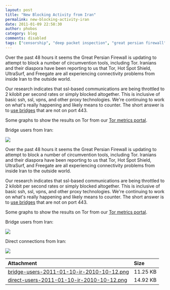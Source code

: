 ```yaml
---
layout: post
title: "New Blocking Activity from Iran"
permalink: new-blocking-activity-iran
date: 2011-01-09 22:58:30
author: phobos
category: blog
comments: disabled
tags: ["censorship", "deep packet inspection", "great persian firewall", "internet censorship", "iran"]
---
```


Over the past 48 hours it seems the Great Persian Firewall is updating to attempt to block a number of circumvention tools, including Tor. Iranians and their diaspora have been reporting to us that Tor, Hot Spot Shield, UltraSurf, and Freegate are all experiencing connectivity problems from inside Iran to the outside world.

Our research indicates that ssl-based communications are being throttled to 2 kilobit per second rates or simply blocked altogether. This is inclusive of basic ssh, ssl, vpns, and other proxy technologies. We're continuing to work on what's really happening and likely means to counter. The short answer is to [use bridges](https://www.torproject.org/docs/bridges.html.en) that are not on port 443.

Some graphs to show the results on Tor from our [Tor metrics portal](https://metrics.torproject.org).

Bridge users from Iran:

![](https://blog.torproject.org/files/bridge-users-2011-01-10-ir-2010-10-12.png)

<!-- more -->

Over the past 48 hours it seems the Great Persian Firewall is updating to attempt to block a number of circumvention tools, including Tor. Iranians and their diaspora have been reporting to us that Tor, Hot Spot Shield, UltraSurf, and Freegate are all experiencing connectivity problems from inside Iran to the outside world.

Our research indicates that ssl-based communications are being throttled to 2 kilobit per second rates or simply blocked altogether. This is inclusive of basic ssh, ssl, vpns, and other proxy technologies. We're continuing to work on what's really happening and likely means to counter. The short answer is to [use bridges](https://www.torproject.org/docs/bridges.html.en) that are not on port 443.

Some graphs to show the results on Tor from our [Tor metrics portal](https://metrics.torproject.org).

Bridge users from Iran:

![](https://blog.torproject.org/files/bridge-users-2011-01-10-ir-2010-10-12.png)

Direct connections from Iran:

![](https://blog.torproject.org/files/direct-users-2011-01-10-ir-2010-10-12.png)

<table>
<thead>
<tr class="header">
<th align="left">Attachment</th>
<th align="left">Size</th>
</tr>
</thead>
<tbody>
<tr class="odd">
<td align="left"><a href="https://blog.torproject.org/files/bridge-users-2011-01-10-ir-2010-10-12.png">bridge-users-2011-01-10-ir-2010-10-12.png</a></td>
<td align="left">11.25 KB</td>
</tr>
<tr class="even">
<td align="left"><a href="https://blog.torproject.org/files/direct-users-2011-01-10-ir-2010-10-12.png">direct-users-2011-01-10-ir-2010-10-12.png</a></td>
<td align="left">14.92 KB</td>
</tr>
</tbody>
</table>


